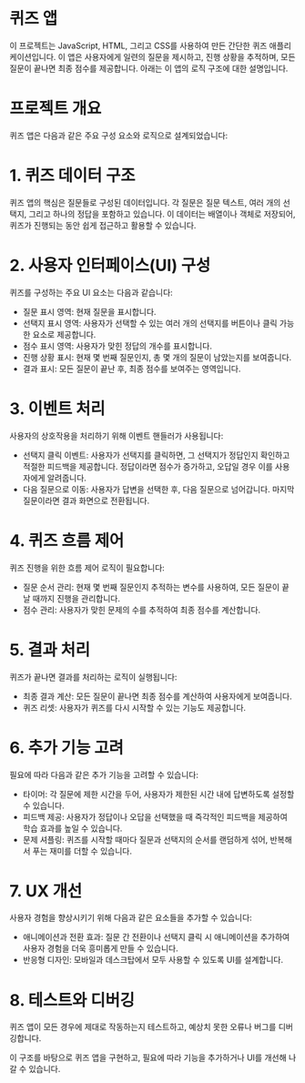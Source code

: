 # 퀴즈 앱

이 프로젝트는 JavaScript, HTML, 그리고 CSS를 사용하여 만든 간단한 퀴즈 애플리케이션입니다. 이 앱은 사용자에게 일련의 질문을 제시하고, 진행 상황을 추적하며, 모든 질문이 끝나면 최종 점수를 제공합니다. 아래는 이 앱의 로직 구조에 대한 설명입니다.

# 프로젝트 개요

퀴즈 앱은 다음과 같은 주요 구성 요소와 로직으로 설계되었습니다:

# 1. 퀴즈 데이터 구조

퀴즈 앱의 핵심은 질문들로 구성된 데이터입니다. 각 질문은 질문 텍스트, 여러 개의 선택지, 그리고 하나의 정답을 포함하고 있습니다. 이 데이터는 배열이나 객체로 저장되어, 퀴즈가 진행되는 동안 쉽게 접근하고 활용할 수 있습니다.

# 2. 사용자 인터페이스(UI) 구성

퀴즈를 구성하는 주요 UI 요소는 다음과 같습니다:

- 질문 표시 영역: 현재 질문을 표시합니다.
- 선택지 표시 영역: 사용자가 선택할 수 있는 여러 개의 선택지를 버튼이나 클릭 가능한 요소로 제공합니다.
- 점수 표시 영역: 사용자가 맞힌 정답의 개수를 표시합니다.
- 진행 상황 표시: 현재 몇 번째 질문인지, 총 몇 개의 질문이 남았는지를 보여줍니다.
- 결과 표시: 모든 질문이 끝난 후, 최종 점수를 보여주는 영역입니다.

# 3. 이벤트 처리

사용자의 상호작용을 처리하기 위해 이벤트 핸들러가 사용됩니다:

- 선택지 클릭 이벤트: 사용자가 선택지를 클릭하면, 그 선택지가 정답인지 확인하고 적절한 피드백을 제공합니다. 정답이라면 점수가 증가하고, 오답일 경우 이를 사용자에게 알려줍니다.
- 다음 질문으로 이동: 사용자가 답변을 선택한 후, 다음 질문으로 넘어갑니다. 마지막 질문이라면 결과 화면으로 전환됩니다.

# 4. 퀴즈 흐름 제어

퀴즈 진행을 위한 흐름 제어 로직이 필요합니다:

- 질문 순서 관리: 현재 몇 번째 질문인지 추적하는 변수를 사용하여, 모든 질문이 끝날 때까지 진행을 관리합니다.
- 점수 관리: 사용자가 맞힌 문제의 수를 추적하여 최종 점수를 계산합니다.

# 5. 결과 처리

퀴즈가 끝나면 결과를 처리하는 로직이 실행됩니다:

- 최종 결과 계산: 모든 질문이 끝나면 최종 점수를 계산하여 사용자에게 보여줍니다.
- 퀴즈 리셋: 사용자가 퀴즈를 다시 시작할 수 있는 기능도 제공합니다.

# 6. 추가 기능 고려

필요에 따라 다음과 같은 추가 기능을 고려할 수 있습니다:

- 타이머: 각 질문에 제한 시간을 두어, 사용자가 제한된 시간 내에 답변하도록 설정할 수 있습니다.
- 피드백 제공: 사용자가 정답이나 오답을 선택했을 때 즉각적인 피드백을 제공하여 학습 효과를 높일 수 있습니다.
- 문제 셔플링: 퀴즈를 시작할 때마다 질문과 선택지의 순서를 랜덤하게 섞어, 반복해서 푸는 재미를 더할 수 있습니다.

# 7. UX 개선

사용자 경험을 향상시키기 위해 다음과 같은 요소들을 추가할 수 있습니다:

- 애니메이션과 전환 효과: 질문 간 전환이나 선택지 클릭 시 애니메이션을 추가하여 사용자 경험을 더욱 흥미롭게 만들 수 있습니다.
- 반응형 디자인: 모바일과 데스크탑에서 모두 사용할 수 있도록 UI를 설계합니다.

# 8. 테스트와 디버깅

퀴즈 앱이 모든 경우에 제대로 작동하는지 테스트하고, 예상치 못한 오류나 버그를 디버깅합니다.

이 구조를 바탕으로 퀴즈 앱을 구현하고, 필요에 따라 기능을 추가하거나 UI를 개선해 나갈 수 있습니다.
